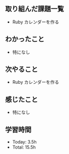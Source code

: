 ## 取り組んだ課題一覧
- Ruby カレンダーを作る
## わかったこと
- 特になし
## 次やること
- Ruby カレンダーを作る
## 感じたこと
- 特になし
## 学習時間
- Today: 3.5h
- Total: 15.5h